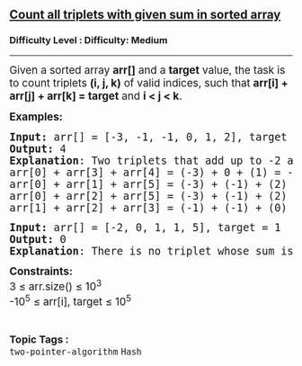<h2><a href="https://www.geeksforgeeks.org/problems/count-all-triplets-with-given-sum-in-sorted-array/1">Count all triplets with given sum in sorted array</a></h2><h3>Difficulty Level : Difficulty: Medium</h3><hr><div class="problems_problem_content__Xm_eO"><p dir="ltr"><span style="font-size: 14pt;">Given a sorted array&nbsp;<strong>arr[]</strong> and a <strong>target</strong> value, the task is to count triplets <strong>(i, j, k)</strong> of valid indices, such that <strong>arr[i] + arr[j] + arr[k] = target</strong> and <strong>i &lt; j &lt; k</strong>.</span></p>
<p><span style="font-size: 14pt;"><strong>Examples:</strong></span></p>
<pre><span style="font-size: 14pt;"><strong>Input:</strong> arr[] = [-3, -1, -1, 0, 1, 2], target = -2</span><br><span style="font-size: 14pt;"><strong>Output: </strong>4</span><br><span style="font-size: 14pt;"><strong>Explanation</strong>: Two triplets that add up to -2 are:</span><br><span style="font-size: 14pt;">arr[0] + arr[3] + arr[4] = (-3) + 0 + (1) = -2</span><br><span style="font-size: 14pt;">arr[0] + arr[1] + arr[5] = (-3) + (-1) + (2) = -2</span><br><span style="font-size: 14pt;">arr[0] + arr[2] + arr[5] = (-3) + (-1) + (2) = -2</span><br><span style="font-size: 14pt;">arr[1] + arr[2] + arr[3] = (-1) + (-1) + (0) = -2</span></pre>
<pre><span style="font-size: 14pt;"><strong>Input:</strong> arr[] = [-2, 0, 1, 1, 5], target = 1</span><br><span style="font-size: 14pt;"><strong>Output:</strong> 0</span><br><span style="font-size: 14pt;"><strong>Explanation</strong>: There is no triplet whose sum is equal to 1. </span></pre>
<p><span style="font-size: 14pt;"><strong>Constraints:<br></strong></span><span style="font-size: 14pt;">3 ≤ arr.size() ≤ 10<sup>3<br></sup></span><span style="font-size: 14pt;"><span style="font-family: -apple-system, BlinkMacSystemFont, 'Segoe UI', Roboto, Oxygen, Ubuntu, Cantarell, 'Open Sans', 'Helvetica Neue', sans-serif;">-10</span><sup style="font-family: -apple-system, BlinkMacSystemFont, 'Segoe UI', Roboto, Oxygen, Ubuntu, Cantarell, 'Open Sans', 'Helvetica Neue', sans-serif;">5</sup> ≤ arr[i], target ≤ 10<sup>5</sup></span></p></div><br><p><span style=font-size:18px><strong>Topic Tags : </strong><br><code>two-pointer-algorithm</code>&nbsp;<code>Hash</code>&nbsp;
